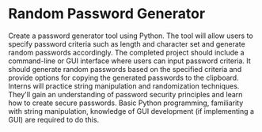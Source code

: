# Random Password Generator
Create a password generator tool using Python. The tool will allow users to specify
password criteria such as length and character set and generate random passwords
accordingly. The completed project should include a command-line or GUI interface
where users can input password criteria. It should generate random passwords based on
the specified criteria and provide options for copying the generated passwords to the
clipboard. Interns will practice string manipulation and randomization techniques. They'll
gain an understanding of password security principles and learn how to create secure
passwords. Basic Python programming, familiarity with string manipulation, knowledge of
GUI development (if implementing a GUI) are required to do this.
